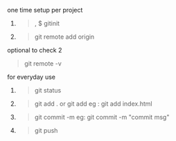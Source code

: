 <!-- 
  toggle terminal in vscod
  ctrl + `  or ctrl + j
 -->

one time setup per project
1. >, $  gitinit
2. > git remote add origin <git url>

optional  to check 2
>git remote -v


for everyday use
1. > git status  <!-- to check  -->
2. > git add . 
      or
       git add <file name>
        eg : git add index.html  <!-- to add all file on online -->
3. > git commit -m <commit msg>
          eg: git commit -m "commit msg"
4. > git push